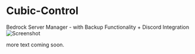 # Cubic-Control
Bedrock Server Manager - with Backup Functionality + Discord Integration
![Screenshot](https://media.discordapp.net/attachments/1062337655465062420/1080415787799556167/SPOILER_image.png "Working Prototype")

more text coming soon.
